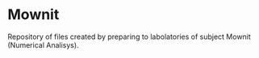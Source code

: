 # Mownit
Repository of files created by preparing to labolatories of subject Mownit (Numerical Analisys). 
